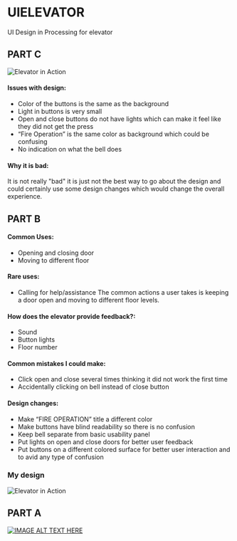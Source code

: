 # UIELEVATOR
UI Design in Processing for elevator



## PART C

![Elevator in Action](https://github.com/mbarbier9/UIELEVATOR/blob/master/imageFiles/hw1.Barbier.gif)

#### Issues with design:
-	Color of the buttons is the same as the background
-	Light in buttons is very small
-	Open and close buttons do not have lights which can make it feel like they did not get the press
-	“Fire Operation” is the same color as background which could be confusing
-	No indication on what the bell does

#### Why it is bad:
It is not really "bad" it is just not the best way to go about the design and could certainly use some design changes which would change the overall experience. 


## PART B

#### Common Uses:
-	Opening and closing door
-	Moving to different floor

#### Rare uses:
-	Calling for help/assistance
The common actions a user takes is keeping a door open and moving to different floor levels.

#### How does the elevator provide feedback?:
-	Sound
-	Button lights
-	Floor number

#### Common mistakes I could make:
- Click open and close several times thinking it did not work the first time
-	Accidentally clicking on bell instead of close button

#### Design changes:
-	Make “FIRE OPERATION” title a different color
-	Make buttons have blind readability so there is no confusion
-	Keep bell separate from basic usability panel
-	Put lights on open and close doors for better user feedback
-	Put buttons on a different colored surface for better user interaction and to avid any type of confusion

### My design
![Elevator in Action](https://github.com/mbarbier9/UIELEVATOR/blob/master/imageFiles/DesignBarbier.PNG)

## PART A
[![IMAGE ALT TEXT HERE](https://img.youtube.com/vi/dwdRNNmBE8w/0.jpg)](https://www.youtube.com/watch?v=dwdRNNmBE8w)
